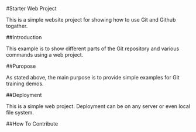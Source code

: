 #Starter Web Project

This is a simple website project for showing how to use Git and Github togather.

##Introduction

This example is to show different parts of the Git repository and various commands using a web project.

##Puropose

As stated above, the main purpose is to provide simple examples for Git training demos.

##Deployment

This is a simple web project. Deployment can be on any server or even local file system.

##How To Contribute